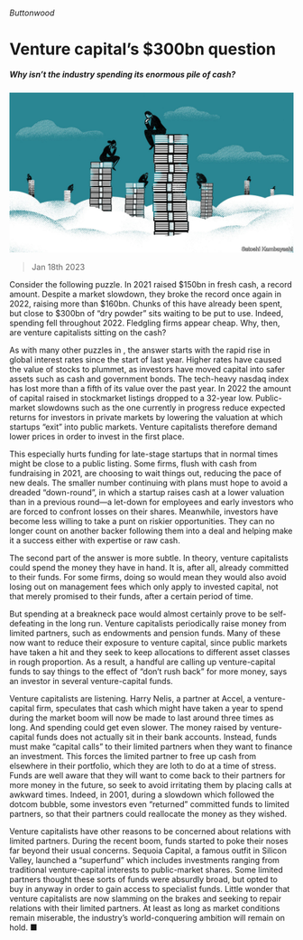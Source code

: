 ###### Buttonwood

# Venture capital’s $300bn question 

##### Why isn’t the industry spending its enormous pile of cash? 

![image](images/20230121_FND002.jpg) 

> Jan 18th 2023 

Consider the following puzzle. In 2021  raised $150bn in fresh cash, a record amount. Despite a market slowdown, they broke the record once again in 2022, raising more than $160bn. Chunks of this have already been spent, but close to $300bn of “dry powder” sits waiting to be put to use. Indeed, spending fell throughout 2022. Fledgling firms appear cheap. Why, then, are venture capitalists sitting on the cash?

As with many other puzzles in , the answer starts with the rapid rise in global interest rates since the start of last year. Higher rates have caused the value of stocks to plummet, as investors have moved capital into safer assets such as cash and government bonds. The tech-heavy nasdaq index has lost more than a fifth of its value over the past year. In 2022 the amount of capital raised in stockmarket listings dropped to a 32-year low. Public-market slowdowns such as the one currently in progress reduce expected returns for investors in private markets by lowering the valuation at which startups “exit” into public markets. Venture capitalists therefore demand lower prices in order to invest in the first place. 

This especially hurts funding for late-stage startups that in normal times might be close to a public listing. Some firms, flush with cash from fundraising in 2021, are choosing to wait things out, reducing the pace of new deals. The smaller number continuing with plans must hope to avoid a dreaded “down-round”, in which a startup raises cash at a lower valuation than in a previous round—a let-down for employees and early investors who are forced to confront losses on their shares. Meanwhile, investors have become less willing to take a punt on riskier opportunities. They can no longer count on another backer following them into a deal and helping make it a success either with expertise or raw cash.

The second part of the answer is more subtle. In theory, venture capitalists could spend the money they have in hand. It is, after all, already committed to their funds. For some firms, doing so would mean they would also avoid losing out on management fees which only apply to invested capital, not that merely promised to their funds, after a certain period of time. 

But spending at a breakneck pace would almost certainly prove to be self-defeating in the long run. Venture capitalists periodically raise money from limited partners, such as endowments and pension funds. Many of these now want to reduce their exposure to venture capital, since public markets have taken a hit and they seek to keep allocations to different asset classes in rough proportion. As a result, a handful are calling up venture-capital funds to say things to the effect of “don’t rush back” for more money, says an investor in several venture-capital funds. 

Venture capitalists are listening. Harry Nelis, a partner at Accel, a venture-capital firm, speculates that cash which might have taken a year to spend during the market boom will now be made to last around three times as long. And spending could get even slower. The money raised by venture-capital funds does not actually sit in their bank accounts. Instead, funds must make “capital calls” to their limited partners when they want to finance an investment. This forces the limited partner to free up cash from elsewhere in their portfolio, which they are loth to do at a time of stress. Funds are well aware that they will want to come back to their partners for more money in the future, so seek to avoid irritating them by placing calls at awkward times. Indeed, in 2001, during a slowdown which followed the dotcom bubble, some investors even “returned” committed funds to limited partners, so that their partners could reallocate the money as they wished.

Venture capitalists have other reasons to be concerned about relations with limited partners. During the recent boom, funds started to poke their noses far beyond their usual concerns. Sequoia Capital, a famous outfit in Silicon Valley, launched a “superfund” which includes investments ranging from traditional venture-capital interests to public-market shares. Some limited partners thought these sorts of funds were absurdly broad, but opted to buy in anyway in order to gain access to specialist funds. Little wonder that venture capitalists are now slamming on the brakes and seeking to repair relations with their limited partners. At least as long as market conditions remain miserable, the industry’s world-conquering ambition will remain on hold. ■






